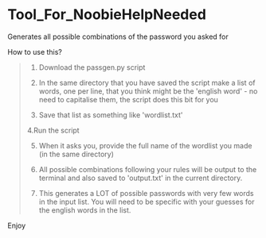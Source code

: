 # Tool_For_NoobieHelpNeeded
Generates all possible combinations of the password you asked for

How to use this?
>1. Download the passgen.py script
>
>2. In the same directory that you have saved the script make a list of words, one per line, that you think might be the 'english word' - no need to capitalise them, the script does this bit for you
>
>3. Save that list as something like 'wordlist.txt'
>
>4.Run the script
>
>5. When it asks you, provide the full name of the wordlist you made (in the same directory)
>
>6. All possible combinations following your rules will be output to the terminal and also saved to 'output.txt' in the current directory.
>
>7. This generates a LOT of possible passwords with very few words in the input list. You will need to be specific with your guesses for the english words in the list.

Enjoy
